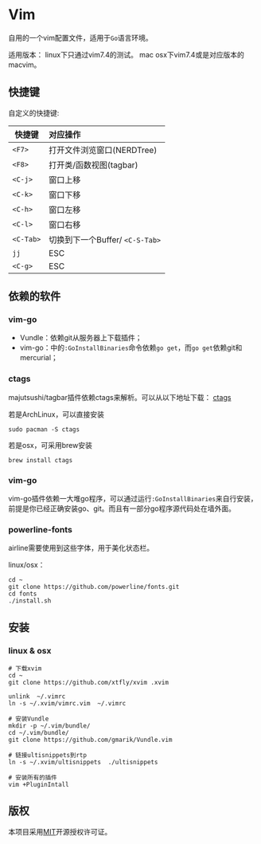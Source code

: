 Vim
======

自用的一个vim配置文件，适用于`Go`语言环境。

适用版本：
linux下只通过vim7.4的测试。
mac osx下vim7.4或是对应版本的macvim。

## 快捷键

自定义的快捷键:

 快捷键        | 对应操作
 ------------- | :---------
 `<F7>`        | 打开文件浏览窗口(NERDTree)
 `<F8>`        | 打开类/函数视图(tagbar)
 `<C-j>`       | 窗口上移
 `<C-k>`       | 窗口下移
 `<C-h>`       | 窗口左移
 `<C-l>`       | 窗口右移
 `<C-Tab>`     | 切换到下一个Buffer/ `<C-S-Tab>`   | 切换到上一个Buffer
 `jj`          | ESC
 `<C-g>`       | ESC

## 依赖的软件

### vim-go
- Vundle：依赖git从服务器上下载插件；
- vim-go：中的`:GoInstallBinaries`命令依赖`go get`，而`go get`依赖git和mercurial；

### ctags
majutsushi/tagbar插件依赖ctags来解析。可以从以下地址下载：
[ctags](http://ctags.sourceforge.net/)

若是ArchLinux，可以直接安装
```shell
sudo pacman -S ctags
```

若是osx，可采用brew安装
```shell
brew install ctags
```

### vim-go
vim-go插件依赖一大堆go程序，可以通过运行`:GoInstallBinaries`来自行安装，
前提是你已经正确安装go、git。而且有一部分go程序源代码处在墙外面。

### powerline-fonts
airline需要使用到这些字体，用于美化状态栏。

linux/osx：
```shell
cd ~
git clone https://github.com/powerline/fonts.git
cd fonts
./install.sh
```

## 安装

### linux & osx
```shell
# 下载xvim
cd ~
git clone https://github.com/xtfly/xvim .xvim

unlink  ~/.vimrc
ln -s ~/.xvim/vimrc.vim  ~/.vimrc

# 安装Vundle
mkdir -p ~/.vim/bundle/
cd ~/.vim/bundle/
git clone https://github.com/gmarik/Vundle.vim

# 链接ultisnippets到rtp
ln -s ~/.xvim/ultisnippets  ./ultisnippets

# 安装所有的插件
vim +PluginIntall
```

## 版权

本项目采用[MIT](http://opensource.org/licenses/MIT)开源授权许可证。
